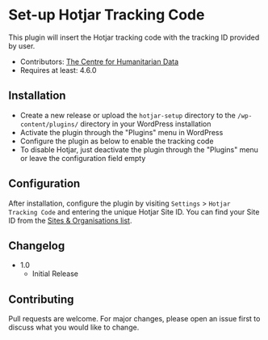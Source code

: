 # Set-up Hotjar Tracking Code
This plugin will insert the Hotjar tracking code with the tracking ID provided by user.

* Contributors: [The Centre for Humanitarian Data](https://centre.humdata.org)
* Requires at least: 4.6.0

## Installation
- Create a new release or upload the `hotjar-setup` directory to the `/wp-content/plugins/` directory in your WordPress installation
- Activate the plugin through the \"Plugins\" menu in WordPress
- Configure the plugin as below to enable the tracking code
- To disable Hotjar, just deactivate the plugin through the \"Plugins\" menu or leave the configuration field empty

## Configuration
After installation, configure the plugin by visiting `Settings` > `Hotjar Tracking Code` and entering the unique Hotjar Site ID. You can find your Site ID from the [Sites & Organisations list](https://insights.hotjar.com/site/list).

## Changelog
* 1.0
    * Initial Release

## Contributing
Pull requests are welcome. For major changes, please open an issue first to discuss what you would like to change.